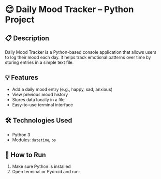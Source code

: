 # 😊 Daily Mood Tracker – Python Project

## 📋 Description
Daily Mood Tracker is a Python-based console application that allows users to log their mood each day. It helps track emotional patterns over time by storing entries in a simple text file.

## 💡 Features
- Add a daily mood entry (e.g., happy, sad, anxious)
- View previous mood history
- Stores data locally in a file
- Easy-to-use terminal interface

## 🛠️ Technologies Used
- Python 3
- Modules: `datetime`, `os`

## 🚀 How to Run
1. Make sure Python is installed
2. Open terminal or Pydroid and run:
